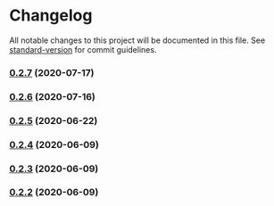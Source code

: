 # Changelog

All notable changes to this project will be documented in this file. See [standard-version](https://github.com/conventional-changelog/standard-version) for commit guidelines.

### [0.2.7](https://github.com/tkhiking/chat-ui-react/compare/v0.2.6...v0.2.7) (2020-07-17)

### [0.2.6](https://github.com/tkhiking/chat-ui-react/compare/v0.2.5...v0.2.6) (2020-07-16)

### [0.2.5](https://github.com/tkhiking/chat-ui-react/compare/v0.2.4...v0.2.5) (2020-06-22)

### [0.2.4](https://github.com/tkhiking/chat-ui-react/compare/v0.2.3...v0.2.4) (2020-06-09)

### [0.2.3](https://github.com/tkhiking/chat-ui-react/compare/v0.2.2...v0.2.3) (2020-06-09)

### [0.2.2](https://github.com/tkhiking/chat-ui-react/compare/v0.2.1...v0.2.2) (2020-06-09)
